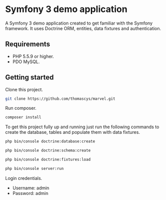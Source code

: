 # Symfony 3 demo application

A Symfony 3 demo application created to get familiar with the Symfony framework.
It uses Doctrine ORM, entities, data fixtures and authentication.

## Requirements

- PHP 5.5.9 or higher.
- PDO MySQL.

## Getting started

Clone this project.

```bash
git clone https://github.com/thomascys/marvel.git
```

Run composer.

```bash
composer install
```

To get this project fully up and running just run the following commands to create the database, tables and populate them with data fixtures.

```bash
php bin/console doctrine:database:create

php bin/console doctrine:schema:create

php bin/console doctrine:fixtures:load

php bin/console server:run
```

Login credentials.

- Username: admin
- Password: admin